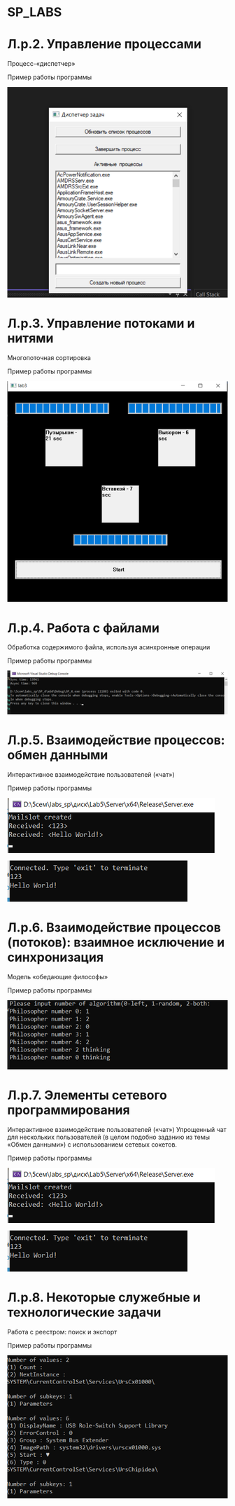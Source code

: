 # SP_LABS
# Л.р.2. Управление процессами

Процесс-«диспетчер»

Пример работы программы

![Image](https://github.com/nikita122002/SP_LABS/blob/main/Lab2_SP/2lab.png)

# Л.р.3. Управление потоками и нитями

Многопоточная сортировка

Пример работы программы

![Image](https://github.com/nikita122002/SP_LABS/blob/main/Lab3_SP/lab3.png)

# Л.р.4. Работа с файлами

Обработка содержимого файла, используя асинхронные 
операции

Пример работы программы

![Image](https://github.com/nikita122002/SP_LABS/blob/main/Lab4_SP/SP_4/lab4.png)

# Л.р.5. Взаимодействие процессов: обмен данными

Интерактивное взаимодействие пользователей («чат»)

Пример работы программы

![Image](https://github.com/nikita122002/SP_LABS/blob/main/Lab5_SP/lab5.png)

![Image](https://github.com/nikita122002/SP_LABS/blob/main/Lab5_SP/lab5_1.png)

# Л.р.6. Взаимодействие процессов (потоков): взаимное исключение и синхронизация

Модель «обедающие философы»

Пример работы программы

![Image](https://github.com/nikita122002/SP_LABS/blob/main/Lab6_SP/lab6.png)

# Л.р.7. Элементы сетевого программирования

Интерактивное взаимодействие пользователей («чат»)
Упрощенный чат для нескольких пользователей (в целом подобно 
заданию из темы «Обмен данными») с использованием сетевых сокетов.

Пример работы программы

![Image](https://github.com/nikita122002/SP_LABS/blob/main/Lab5_SP/lab5.png)

![Image](https://github.com/nikita122002/SP_LABS/blob/main/Lab5_SP/lab5_1.png)

# Л.р.8. Некоторые служебные и технологические задачи

Работа с реестром: поиск и экспорт

Пример работы программы

![Image](https://github.com/nikita122002/SP_LABS/blob/main/Lab8_SP/lab8.png)
